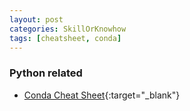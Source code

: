 ```yaml
---
layout: post
categories: SkillOrKnowhow
tags: [cheatsheet, conda]
---
```


### Python related

- [Conda Cheat Sheet](<https://docs.conda.io/projects/conda/en/4.6.0/_downloads/52a95608c49671267e40c689e0bc00ca/conda-cheatsheet.pdf>){:target="_blank"}

